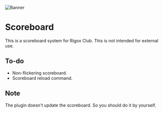 ![](https://i.imgur.com/OcK67UY.png "Banner")

# Scoreboard
This is a scoreboard system for Rigox Club. This is not
intended for external use.

## To-do
 *   Non-flickering scoreboard.
 *   Scoreboard reload command.

## Note
The plugin doesn't update the scoreboard. So you should do it by
yourself.